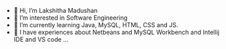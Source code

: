 - 👋 Hi, I’m Lakshitha Madushan
- 👀 I’m interested in Software Engineering
- 🌱 I’m currently learning Java, MySQL, HTML, CSS and JS.
- 💞️ I have experiences about Netbeans and MySQL Workbench and Intellij IDE and VS code ...


<!---
lakyMadushan/lakyMadushan is a ✨ special ✨ repository because its `README.md` (this file) appears on your GitHub profile.
You can click the Preview link to take a look at your changes.
--->
